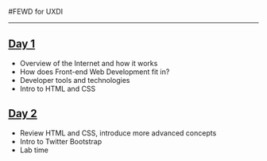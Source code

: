 #FEWD for UXDI

<hr>


[Day 1](day1/README.md)
-

- Overview of the Internet and how it works
- How does Front-end Web Development fit in?
- Developer tools and technologies
- Intro to HTML and CSS

[Day 2](day2/README.md)
-

- Review HTML and CSS, introduce more advanced concepts
- Intro to Twitter Bootstrap
- Lab time
